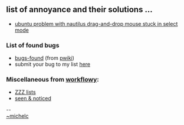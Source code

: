 ---
---
## list of annoyance and their solutions ...


* [ubuntu problem with nautilus drag-and-drop mouse stuck in select mode](mouse-stuck.html)

### List of found bugs

 * [bugs-found](bugs-found) (from [pwiki])
 * submit your bug to my list [here](https://workflowy.com/s/input-bucket/h4tBOI3XE5XM6zIJ)

### Miscellaneous from [workflowy][WFY]:

 * [ZZZ lists](https://workflowy.com/s/zzz/a81aB20G9AH5LTIe)
 * [seen & noticed][S&N]






--&nbsp;<br>
[~michelc](https://workflowy.com/#/543361208bf6)


[WFY]: https://workflowy.com/#/
[pwiki]: https://framagit.org/michelsphere/mywiki/-/wikis/home
[S&N]: https://workflowy.com/#/d23652ec2f22
[ZZZ]: https://workflowy.com/#/d15c669d50ac
